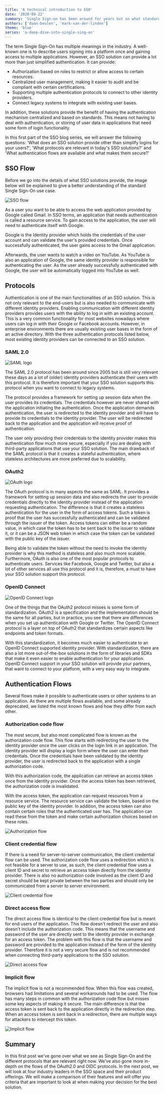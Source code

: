 ```yaml
---
title: 'A technical introduction to SSO'
date: '2020-09-22'
summary: 'Single Sign-on has been around for years but on what standards is it working?'
authors: ['daan-beulen', 'mark-van-der-linden']
theme: 'blue'
series: 'a-deep-dive-into-single-sing-on'
---
```


The term Single Sign-On has multiple meanings in the industry. A well-known one is to describe users signing into a platform once and gaining access to multiple applications. However, an SSO solution can provide a lot more than just simplified authentication. It can provide:

- Authorization based on roles to restrict or allow access to certain resources.
- Centralized user management, making it easier to audit and be compliant with certain certifications.
- Supporting multiple authentication protocols to connect to other identity providers.
- Connect legacy systems to integrate with existing user bases.

In addition, these solutions provide the benefit of having the authentication mechanism centralized and based on standards. This means not having to deal with authentication, or storing of user data in applications that need some form of login functionality.

In this first part of the SSO blog series, we will answer the following questions: 'What does an SSO solution provide other than simplify logins for your users?', 'What protocols are relevant in today's SSO solutions?' and 'What authentication flows are available and what makes them secure?'

## SSO Flow

Before we go into the details of what SSO solutions provide, the image below will be explained to give a better understanding of the standard Single Sign-On use case.

![SSO flow](../images/a-technical-introduction-to-sso/sso-flow.png)

As a user you want to be able to access the web application provided by Google called Gmail. In SSO terms, an application that needs authentication is called a resource service. To gain access to the application, the user will need to authenticate itself with Google.

Google is the Identity provider which holds the credentials of the user account and can validate the user's provided credentials. Once successfully authenticated, the user gains access to the Gmail application.

Afterwards, the user wants to watch a video on YouTube. As YouTube is also an application of Google, the same identity provider is responsible for authenticating the user. As the user already successfully authenticated with Google, the user will be automatically logged into YouTube as well.

## Protocols

Authentication is one of the main functionalities of an SSO solution. This is not only relevant to the end-users but is also needed to communicate with different identity providers. Enabling communication with different identity providers provides users with the ability to log in with an existing account. This is a very common functionality for most websites nowadays where users can log in with their Google or Facebook accounts. However, in enterprise environments there are usually existing user bases in the form of an active directory. With the three authentication protocols listed below, most existing identity providers can be connected to an SSO solution.

### SAML 2.0

![SAML logo](../images/a-technical-introduction-to-sso/saml-logo.png)

The SAML 2.0 protocol has been around since 2005 but is still very relevant these days as a lot of (older) identity providers authenticate their users with this protocol. It is therefore important that your SSO solution supports this protocol when you want to connect to legacy systems.

The protocol provides a framework for setting up session data when the user provides its credentials. The credentials however are never shared with the application initiating the authentication. Once the application demands authentication, the user is redirected to the identity provider and will have to provide its credentials to the identity provider. The user will be redirected back to the application and the application will receive proof of authentication.

The user only providing their credentials to the identity provider makes this authentication flow much more secure, especially if you are dealing with third-party applications that use your SSO solution. The main drawback of the SAML protocol is that it creates a stateful authentication, where stateless architectures are more preferred due to scalability.

### OAuth2

![OAuth logo](../images/a-technical-introduction-to-sso/oauth-logo.png)

The OAuth protocol is in many aspects the same as SAML. It provides a framework for setting up session data and also redirects the user to provide credentials directly to the identity provider instead of the application requesting authentication. The difference is that it creates a stateless authentication for the user in the form of access tokens. Such a token is proof that the user has successfully authenticated and can be validated through the issuer of the token. Access tokens can either be a random value, in which case the token has to be sent back to the issuer to validate it, or it can be a JSON web token in which case the token can be validated with the public key of the issuer.

Being able to validate the token without the need to invoke the identity provider is why this method is stateless and also much more scalable. Furthermore, OAuth is also one of the most popular protocols to authenticate users. Services like Facebook, Google and Twitter, but also a lot of other services all use this protocol and it is, therefore, a must to have your SSO solution support this protocol.

### OpenID Connect

![OpenID Connect logo](../images/a-technical-introduction-to-sso/openid-connect-logo.png)

One of the things that the OAuth2 protocol misses is some form of standardization. OAuth2 is a specification and the implementation should be the same for all parties, but in practice, you see that there are differences when you set up authentication with Google or Twitter. The OpenID Connect protocol is a layer on top of OAuth2 that standardizes certain aspects like endpoints and token formats.

With this standardization, it becomes much easier to authenticate to an OpenID Connect supported identity provider. With standardization, there are also a lot more out-of-the-box solutions in the form of libraries and SDKs that make it even easier to enable authentication for your application. OpenID Connect support in your SSO solution will provide your partners, that want to connect to your platform, with a very easy way to integrate.

## Authentication Flows

Several flows make it possible to authenticate users or other systems to an application. As there are multiple flows available, and some already deprecated, we listed the most known flows and how they differ from each other.

### Authorization code flow

The most secure, but also most complicated flow is known as the authorization code flow. This flow starts with redirecting the user to the identity provider once the user clicks on the login link in an application. The identity provider will display a login form where the user can enter their credentials. Once the credentials have been validated by the identity provider, the user is redirected back to the application with a single authorization code.

With this authorization code, the application can retrieve an access token once from the identity provider. Once the access token has been retrieved, the authorization code is invalidated.

With the access token, the application can request resources from a resource service. The resource service can validate the token, based on the public key of the identity provider. In addition, the access token can also contain certain roles that the authenticated user has. The application can read these from the token and make certain authorization choices based on these roles.

![Authorization flow](../images/a-technical-introduction-to-sso/authorization-flow.png)

### Client credential flow

If there is a need for server-to-server communication, the client credential flow can be used. The authorization code flow uses a redirection which is not feasible for a server to use, as such, the client credential flow uses a client ID and secret to retrieve an access token directly from the identity provider. There is also no authorization code involved as the client ID and secret should be kept private between the two parties and should only be communicated from a server to server environment.

![Client credential flow](../images/a-technical-introduction-to-sso/client-credentials.png)

### Direct access flow

The direct access flow is identical to the client credential flow but is meant for end users of the application. This flow doesn't redirect the user and also doesn't include the authorization code. This means that the username and password of the user are directly sent to the identity provider in exchange for an access token. The problem with this flow is that the username and password are provided to the application instead of the form of the identity provider. Therefore it is not a very secure flow and is not recommended when connecting third-party applications to the SSO solution.

![Direct access flow](../images/a-technical-introduction-to-sso/direct-access.png)

### Implicit flow

The implicit flow is not a recommended flow. When this flow was created, browsers had limitations and several workarounds had to be used. The flow has many steps in common with the authorization code flow but misses some key aspects of making it secure. The main difference is that the access token is sent back to the application directly in the redirection step. When an access token is sent back in a redirection, there are multiple ways for attackers to intercept this token.

![Implicit flow](../images/a-technical-introduction-to-sso/implicit-flow.png)

## Summary

In this first post we've gone over what we see as Single Sign-On and the different protocols that are relevant right now. We've also gone more in-depth on the flows of the OAuth2.0 and OIDC protocols. In the next post, we will look at four industry leaders in the SSO space and their product offerings. We will make a comparison of their features and will offer you criteria that are important to look at when making your decision for the best solution.
